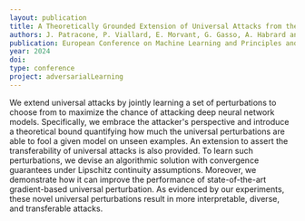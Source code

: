 ```yaml
---
layout: publication
title: A Theoretically Grounded Extension of Universal Attacks from the Attacker's Viewpoint
authors: J. Patracone, P. Viallard, E. Morvant, G. Gasso, A. Habrard and S. Canu
publication: European Conference on Machine Learning and Principles and Practice of Knowledge Discovery in Databases (ECML PKDD)
year: 2024
doi:
type: conference
project: adversarialLearning
---
```



We extend universal attacks by jointly learning a set of perturbations to choose from to maximize the chance of attacking deep neural network models. Specifically, we embrace the attacker's perspective and introduce a theoretical bound quantifying how much the universal perturbations are able to fool a given model on unseen examples. An extension to assert the transferability of universal attacks is also provided. To learn such perturbations, we devise an algorithmic solution with convergence guarantees under Lipschitz continuity assumptions. Moreover, we demonstrate how it can improve the performance of state-of-the-art gradient-based universal perturbation. As evidenced by our experiments, these novel universal perturbations result in more interpretable, diverse, and transferable attacks.
